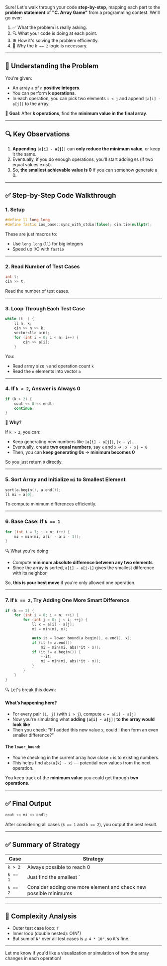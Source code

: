 Sure! Let's walk through your code **step-by-step**, mapping each part to the **problem statement** of **"C. Array Game"** from a programming contest. We'll go over:

1. ✅ What the problem is really asking.
2. 🔍 What your code is doing at each point.
3. ⚙️ How it's solving the problem efficiently.
4. 🧠 Why the `k == 2` logic is necessary.

---

## 🧩 **Understanding the Problem**

You're given:
- An array `a` of `n` **positive integers**.
- You can perform **k operations**.
- In each operation, you can pick two elements `i < j` and append `|a[i] - a[j]|` to the array.

🎯 **Goal**: After **k operations**, find the **minimum value in the final array**.

---

## 🔍 Key Observations

1. **Appending `|a[i] - a[j]|`** can **only reduce the minimum value**, or keep it the same.
2. Eventually, if you do enough operations, you'll start adding `0`s (if two equal values exist).
3. So, **the smallest achievable value is 0** if you can somehow generate a 0.

---

## ✅ Step-by-Step Code Walkthrough

### 1. **Setup**

```cpp
#define ll long long
#define fastio ios_base::sync_with_stdio(false); cin.tie(nullptr);
```
These are just macros to:
- Use `long long` (`ll`) for big integers
- Speed up I/O with `fastio`

---

### 2. **Read Number of Test Cases**

```cpp
int t;
cin >> t;
```
Read the number of test cases.

---

### 3. **Loop Through Each Test Case**

```cpp
while (t--) {
    ll n, k;
    cin >> n >> k;
    vector<ll> a(n);
    for (int i = 0; i < n; i++) {
        cin >> a[i];
    }
```

You:
- Read array size `n` and operation count `k`
- Read the `n` elements into vector `a`

---

### 4. **If `k > 2`, Answer is Always 0**

```cpp
if (k > 2) {
    cout << 0 << endl;
    continue;
}
```

🔑 **Why?**

If `k > 2`, you can:
- Keep generating new numbers like `|a[i] - a[j]|`, `|x - y|`...
- Eventually, create **two equal numbers**, say `x` and `x` → `|x - x| = 0`
- Then, you can **keep generating 0s** → **minimum becomes 0**

So you just return `0` directly.

---

### 5. **Sort Array and Initialize `mi` to Smallest Element**

```cpp
sort(a.begin(), a.end());
ll mi = a[0];
```

To compute minimum differences efficiently.

---

### 6. **Base Case: If `k == 1`**

```cpp
for (int i = 1; i < n; i++) {
    mi = min(mi, a[i] - a[i - 1]);
}
```

🔍 What you're doing:

- Compute **minimum absolute difference between any two elements**
- Since the array is sorted, `a[i] - a[i-1]` gives the smallest difference with its neighbor

So, **this is your best move** if you're only allowed one operation.

---

### 7. **If `k == 2`, Try Adding One More Smart Difference**

```cpp
if (k == 2) {
    for (int i = 0; i < n; ++i) {
        for (int j = 0; j < i; ++j) {
            ll x = a[i] - a[j];
            mi = min(mi, x);

            auto it = lower_bound(a.begin(), a.end(), x);
            if (it != a.end())
                mi = min(mi, abs(*it - x));
            if (it != a.begin()) {
                --it;
                mi = min(mi, abs(*it - x));
            }
        }
    }
}
```

🔍 Let's break this down:

#### What’s happening here?

- For every pair `(i, j)` (with `i > j`), compute `x = a[i] - a[j]`
- Now you're simulating what **adding `|a[i] - a[j]|` to the array would look like**
- Then you check: “If I added this new value `x`, could I then form an even smaller difference?”

#### The `lower_bound`:

- You're checking in the current array how close `x` is to existing numbers.
- This helps find `abs(a[k] - x)` — potential new values from the next operation.

You keep track of the **minimum value** you could get through **two operations**.

---

## ✅ Final Output

```cpp
cout << mi << endl;
```

After considering all cases (`k == 1` and `k == 2`), you output the best result.

---

## ✅ Summary of Strategy

| Case | Strategy |
|------|----------|
| `k > 2` | Always possible to reach 0 |
| `k == 1` | Just find the smallest `|a[i] - a[j]|` |
| `k == 2` | Consider adding one more element and check new possible minimums |

---

## 🧠 Complexity Analysis

- Outer test case loop: `T`
- Inner loop (double nested): O(N²)
- But sum of `N²` over all test cases is `≤ 4 * 10⁶`, so it's fine.

---

Let me know if you'd like a visualization or simulation of how the array changes in each operation!